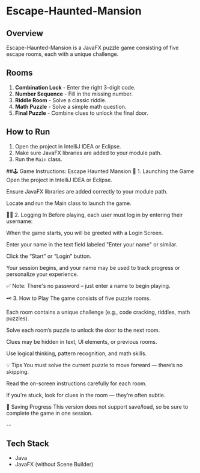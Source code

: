 
# Escape-Haunted-Mansion

## Overview
Escape-Haunted-Mansion is a JavaFX puzzle game consisting of five escape rooms, each with a unique challenge.

## Rooms
1. **Combination Lock** - Enter the right 3-digit code.
2. **Number Sequence** - Fill in the missing number.
3. **Riddle Room** - Solve a classic riddle.
4. **Math Puzzle** - Solve a simple math question.
5. **Final Puzzle** - Combine clues to unlock the final door.

## How to Run
1. Open the project in IntelliJ IDEA or Eclipse.
2. Make sure JavaFX libraries are added to your module path.
3. Run the `Main` class.
 


##🕹️ Game Instructions: Escape Haunted Mansion
🔐 1. Launching the Game
Open the project in IntelliJ IDEA or Eclipse.

Ensure JavaFX libraries are added correctly to your module path.

Locate and run the Main class to launch the game.

🧑‍💻 2. Logging In
Before playing, each user must log in by entering their username:

When the game starts, you will be greeted with a Login Screen.

Enter your name in the text field labeled "Enter your name" or similar.

Click the “Start” or “Login” button.

Your session begins, and your name may be used to track progress or personalize your experience.

✅ Note: There's no password – just enter a name to begin playing.

🗝️ 3. How to Play
The game consists of five puzzle rooms.

Each room contains a unique challenge (e.g., code cracking, riddles, math puzzles).

Solve each room’s puzzle to unlock the door to the next room.

Clues may be hidden in text, UI elements, or previous rooms.

Use logical thinking, pattern recognition, and math skills.

💡 Tips
You must solve the current puzzle to move forward — there’s no skipping.

Read the on-screen instructions carefully for each room.

If you're stuck, look for clues in the room — they’re often subtle.

💾 Saving Progress
This version does not support save/load, so be sure to complete the game in one session.



--
## Tech Stack
- Java
- JavaFX (without Scene Builder)
